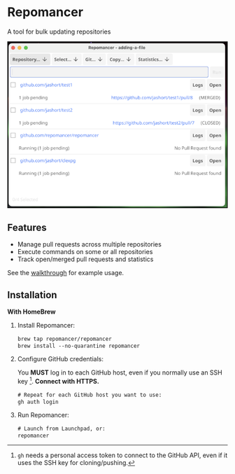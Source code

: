# Repomancer
A tool for bulk updating repositories

![Repomancer main screen while jobs are running](docs/images/mainscreen.png)


## Features

- Manage pull requests across multiple repositories
- Execute commands on some or all repositories
- Track open/merged pull requests and statistics

See the [walkthrough](docs/walkthrough.md) for example usage.

## Installation

**With HomeBrew**

1. Install Repomancer:
   ```shell
   brew tap repomancer/repomancer
   brew install --no-quarantine repomancer
    ```

2. Configure GitHub credentials:

   You **MUST** log in to each GitHub host, even if you normally use an SSH key [^1]. **Connect with HTTPS.**

    ```shell
   # Repeat for each GitHub host you want to use:
   gh auth login
    ```
3. Run Repomancer:
   ```shell
   # Launch from Launchpad, or:
   repomancer
    ```

[^1]: `gh` needs a personal access token to connect to the GitHub API, even if it uses the SSH key for cloning/pushing.
